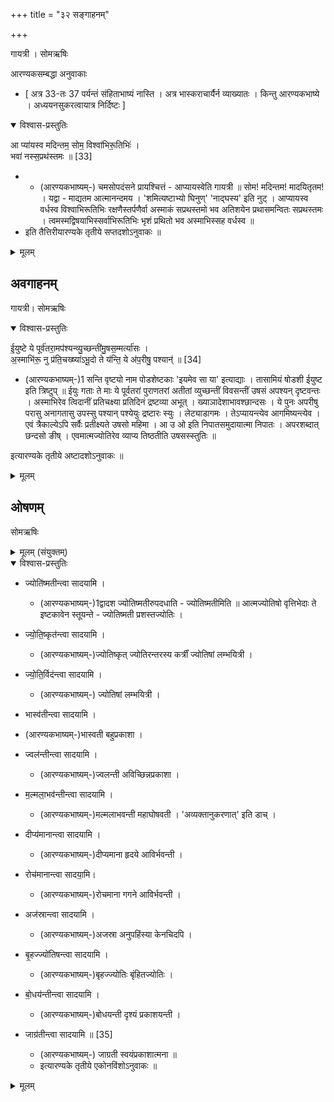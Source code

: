 +++
title = "३२ सङ्गाहनम्"

+++

गायत्री । सोमऋषिः

आरण्यकसम्बद्धा अनुवाकाः

- [ अत्र  33-तः 37 पर्यन्तं संहिताभाष्यं नास्ति । अत्र भास्कराचार्यैर्न व्याख्यातः  । किन्तु आरण्यकभाष्ये । अध्ययनसुकरत्वायात्र निर्दिष्टः ]

<details open><summary>विश्वास-प्रस्तुतिः</summary>

आ प्या॑यस्व मदिन्तम॒ सोम॒ विश्वा॑भिरू॒तिभिः॑ ।  
भवा॑ नस्स॒प्रथ॑स्तमः ॥ [33]  

-   - (आरण्यकभाष्यम्-) चमसोपदंसने प्रायश्चित्तं - आप्यायस्वेति गायत्री ॥ सोम! मदिन्तम! मादयितृतम! । यद्वा - माद्यतम आत्मानन्दमय । 'शमित्यष्टाभ्यो घिनुण्' 'नाद्घस्य' इति नुट् । आप्यायस्व वर्धस्व विश्वाभिरूतिभिः रक्षणैस्तर्पणैर्वा अस्माकं सप्रथस्तमो भव अतिशयेन प्रथासमन्वितः सप्रथस्तमः । त्वमस्मद्विषयाभिस्सर्वाभिरूतिभिः भृशं प्रथितो भव अस्माभिस्सह वर्धस्व ॥  
  -  इति तैत्तिरीयारण्यके तृतीये सप्तदशोऽनुवाकः ॥   
</details>

<details><summary>मूलम्</summary>

आ प्या॑यस्व मदिन्तम॒ सोम॒ विश्वा॑भिरू॒तिभिः॑ ।  
भवा॑ नस्स॒प्रथ॑स्तमः ॥ [33]  

-   - (आरण्यकभाष्यम्-) चमसोपदंसने प्रायश्चित्तं - आप्यायस्वेति गायत्री ॥ सोम! मदिन्तम! मादयितृतम! । यद्वा - माद्यतम आत्मानन्दमय । 'शमित्यष्टाभ्यो घिनुण्' 'नाद्घस्य' इति नुट् । आप्यायस्व वर्धस्व विश्वाभिरूतिभिः रक्षणैस्तर्पणैर्वा अस्माकं सप्रथस्तमो भव अतिशयेन प्रथासमन्वितः सप्रथस्तमः । त्वमस्मद्विषयाभिस्सर्वाभिरूतिभिः भृशं प्रथितो भव अस्माभिस्सह वर्धस्व ॥  
  -  इति तैत्तिरीयारण्यके तृतीये सप्तदशोऽनुवाकः ॥   
</details>

## अवगाहनम्

गायत्री। सोमऋषिः
<details open><summary>विश्वास-प्रस्तुतिः</summary>

ई॒युष्टे ये पूर्व॑तरा॒मप॑श्यन्व्यु॒च्छन्ती॑मु॒षस॒म्मर्त्या॑सः ।  
अ॒स्माभि॑रू॒ नु प्र॑ति॒चख्ष्या॑ऽभू॒दो ते य॑न्ति॒ ये अ॑प॒रीषु॒ पश्यान्॑ ॥ [34]  

-    (आरण्यकभाष्यम्-)1 सन्ति वृष्टयो नाम पोडशेष्टकाः 'इयमेव सा या' इत्याद्याः । तासामियं षोडशी ईयुष्ट इति त्रिष्टुप् ॥ ईयुः गताः ते माः ये पूर्वतरां पुराणतरां अतीतां व्युच्छन्तीं विवसन्तीं उषसं अपश्यन् दृष्टवन्तः । अस्माभिरेव त्विदानीं प्रतिचक्ष्या प्रतिदिनं द्रष्टव्या अभूत् । ख्याञादेशाभावश्छान्दसः । ये पुनः अपरीषु परासु अनागतासु उपस्सु पश्यान् पश्येयुः द्रष्टारः स्युः । लेट्याडागमः । तेऽप्यायन्त्येव आगमिष्यन्त्येव । एवं त्रैकाल्येऽपि सर्वैः प्रतीक्ष्यते उषसो महिमा । आ उ ओ इति निपातसमुदायात्मा निपातः । अपरशब्दात् छन्दसो ङीष् । एवमात्मज्योतिरेव व्याप्य तिष्ठतीति उषसस्स्तुतिः ॥

इत्यारण्यके तृतीये अष्टादशोऽनुवाकः ॥  
</details>

<details><summary>मूलम्</summary>

ई॒युष्टे ये पूर्व॑तरा॒मप॑श्यन्व्यु॒च्छन्ती॑मु॒षस॒म्मर्त्या॑सः ।  
अ॒स्माभि॑रू॒ नु प्र॑ति॒चख्ष्या॑ऽभू॒दो ते य॑न्ति॒ ये अ॑प॒रीषु॒ पश्यान्॑ ॥ [34]  

-    (आरण्यकभाष्यम्-)1 सन्ति वृष्टयो नाम पोडशेष्टकाः 'इयमेव सा या' इत्याद्याः । तासामियं षोडशी ईयुष्ट इति त्रिष्टुप् ॥ ईयुः गताः ते माः ये पूर्वतरां पुराणतरां अतीतां व्युच्छन्तीं विवसन्तीं उषसं अपश्यन् दृष्टवन्तः । अस्माभिरेव त्विदानीं प्रतिचक्ष्या प्रतिदिनं द्रष्टव्या अभूत् । ख्याञादेशाभावश्छान्दसः । ये पुनः अपरीषु परासु अनागतासु उपस्सु पश्यान् पश्येयुः द्रष्टारः स्युः । लेट्याडागमः । तेऽप्यायन्त्येव आगमिष्यन्त्येव । एवं त्रैकाल्येऽपि सर्वैः प्रतीक्ष्यते उषसो महिमा । आ उ ओ इति निपातसमुदायात्मा निपातः । अपरशब्दात् छन्दसो ङीष् । एवमात्मज्योतिरेव व्याप्य तिष्ठतीति उषसस्स्तुतिः ॥

इत्यारण्यके तृतीये अष्टादशोऽनुवाकः ॥  
</details>

## ओषणम्

सोमऋषिः


<details><summary>मूलम् (संयुक्तम्)</summary>

ज्योति॑ष्मतीन्त्वा सादयामि ज्योति॒ष्कृत॑न्त्वा सादयामि ज्योति॒र्विद॑न्त्वा सादयामि॒ भास्व॑तीन्त्वा सादयामि॒ ज्वल॑न्तीन्त्वा सादयामि मल्मला॒भव॑न्तीन्त्वा सादयामि॒ दीप्य॑मानान्त्वा सादयामि॒ रोच॑मानान्त्वा सादया॒म्यज॑स्रान्त्वा सादयामि बृ॒हज्ज्यो॑तिषन्त्वा सादयामि बो॒धय॑न्तीन्त्वा सादयामि॒ जाग्र॑तीन्त्वा सादयामि ॥ [35]
</details>

<details open><summary>विश्वास-प्रस्तुतिः</summary>

- ज्योति॑ष्मतीन्त्वा सादयामि ।  

  - (आरण्यकभाष्यम्-)1द्वादश ज्योतिष्मतीरुपदधाति - ज्योतिष्मतीमिति ॥ आत्मज्योतिषो वृत्तिभेदाः ते इष्टकावेन स्तूयन्ते - ज्योतिष्मती प्रशस्तज्योतिः ।

- ज्यो॒ति॒ष्कृत॑न्त्वा सादयामि ।  

  - (आरण्यकभाष्यम्-)ज्योतिष्कृत् ज्योतिरन्तरस्य कर्त्रीं ज्योतिषां लम्भयित्री ।  

- ज्यो॒ति॒र्विद॑न्त्वा सादयामि ।  

  - (आरण्यकभाष्यम्-) ज्योतिषां लम्भयित्री ।

-  भास्व॑तीन्त्वा सादयामि ।

  - (आरण्यकभाष्यम्-)भास्वती बहुप्रकाशा ।  

- ज्वल॑न्तीन्त्वा सादयामि ।

  - (आरण्यकभाष्यम्-)ज्वलन्ती अविच्छिन्नप्रकाशा ।   

- म॒ल्मला॒भव॑न्तीन्त्वा सादयामि ।

  - (आरण्यकभाष्यम्-)मल्मलाभवन्ती महाघोषवती । 'अव्यक्तानुकरणात्' इति डाच् ।

- दीप्य॑मानान्त्वा सादयामि ।

  - (आरण्यकभाष्यम्-)दीप्यमाना हृदये आविर्भवन्ती ।  

- रोच॑मानान्त्वा सादया॒मि।   
  - (आरण्यकभाष्यम्-)रोचमाना गगने आविर्भवन्ती ।

- अज॑स्रान्त्वा  सादयामि  ।  

  - (आरण्यकभाष्यम्-)अजस्रा अनुपहिंस्या केनचिदपि ।

- बृ॒हज्ज्यो॑तिषन्त्वा सादयामि ।  

  - (आरण्यकभाष्यम्-)बृहज्ज्योतिः बृंहितज्योतिः ।   

- बो॒धय॑न्तीन्त्वा सादयामि  ।  

  - (आरण्यकभाष्यम्-)बोधयन्ती दृश्यं प्रकाशयन्ती ।  

- जाग्र॑तीन्त्वा सादयामि ॥ [35]  

  - (आरण्यकभाष्यम्-) जाग्रती स्वयंप्रकाशात्मना ॥  
  - इत्यारण्यके तृतीये एकोनविंशोऽनुवाकः ॥  
</details>

<details><summary>मूलम्</summary>

- ज्योति॑ष्मतीन्त्वा सादयामि ।  

  - (आरण्यकभाष्यम्-)1द्वादश ज्योतिष्मतीरुपदधाति - ज्योतिष्मतीमिति ॥ आत्मज्योतिषो वृत्तिभेदाः ते इष्टकावेन स्तूयन्ते - ज्योतिष्मती प्रशस्तज्योतिः ।

- ज्यो॒ति॒ष्कृत॑न्त्वा सादयामि ।  

  - (आरण्यकभाष्यम्-)ज्योतिष्कृत् ज्योतिरन्तरस्य कर्त्रीं ज्योतिषां लम्भयित्री ।  

- ज्यो॒ति॒र्विद॑न्त्वा सादयामि ।  

  - (आरण्यकभाष्यम्-) ज्योतिषां लम्भयित्री ।

-  भास्व॑तीन्त्वा सादयामि ।

  - (आरण्यकभाष्यम्-)भास्वती बहुप्रकाशा ।  

- ज्वल॑न्तीन्त्वा सादयामि ।

  - (आरण्यकभाष्यम्-)ज्वलन्ती अविच्छिन्नप्रकाशा ।   

- म॒ल्मला॒भव॑न्तीन्त्वा सादयामि ।

  - (आरण्यकभाष्यम्-)मल्मलाभवन्ती महाघोषवती । 'अव्यक्तानुकरणात्' इति डाच् ।

- दीप्य॑मानान्त्वा सादयामि ।

  - (आरण्यकभाष्यम्-)दीप्यमाना हृदये आविर्भवन्ती ।  

- रोच॑मानान्त्वा सादया॒मि।   
  - (आरण्यकभाष्यम्-)रोचमाना गगने आविर्भवन्ती ।

- अज॑स्रान्त्वा  सादयामि  ।  

  - (आरण्यकभाष्यम्-)अजस्रा अनुपहिंस्या केनचिदपि ।

- बृ॒हज्ज्यो॑तिषन्त्वा सादयामि ।  

  - (आरण्यकभाष्यम्-)बृहज्ज्योतिः बृंहितज्योतिः ।   

- बो॒धय॑न्तीन्त्वा सादयामि  ।  

  - (आरण्यकभाष्यम्-)बोधयन्ती दृश्यं प्रकाशयन्ती ।  

- जाग्र॑तीन्त्वा सादयामि ॥ [35]  

  - (आरण्यकभाष्यम्-) जाग्रती स्वयंप्रकाशात्मना ॥  
  - इत्यारण्यके तृतीये एकोनविंशोऽनुवाकः ॥  
</details>
